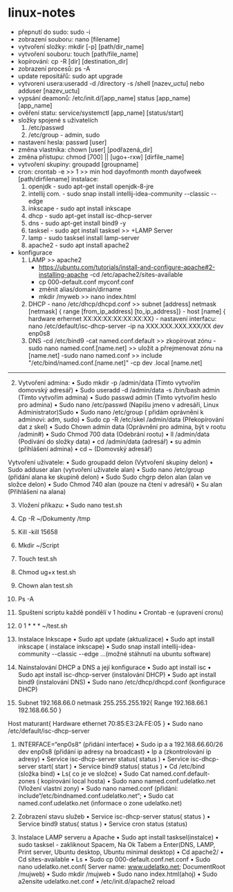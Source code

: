 # linux-notes
- přepnutí do sudo: sudo -i
- zobrazení souboru: nano [filename]
- vytvoření složky: mkdir [-p] [path/dir_name]
- vytvoření souboru: touch [path/file_name]
- kopírování: cp -R [dir] [destination_dir]
- zobrazení procesů: ps -A
- update repositářů: sudo apt upgrade
- vytvoreni usera:useradd -d /directory -s /shell [nazev_uctu] nebo adduser [nazev_uctu]
- vypsání deamonů: /etc/init.d/[app_name] status [app_name]
  [app_name]
- ověření statu: service/systemctl [app_name] [status/start]
- složky spojené s uživatelích
  1. /etc/passwd
  2. /etc/group - admin, sudo
- nastavení hesla: passwd [user]
- změna vlastníka: chown [user] [podřazená_dir]
- změna přístupu: chmod [700] || [ugo+-rxw] [dirfile_name]
- vytvoření skupiny: groupadd [groupname]
- cron: crontab -e >> 1 >> min hod dayofmonth month dayofweek [path/dirfilename]
instalace:
     1. openjdk - sudo apt-get install openjdk-8-jre
     2.  intellij com. - sudo snap install intellij-idea-community --classic --edge
     3.  inkscape - sudo apt install inkscape
     4.  dhcp - sudo apt-get install isc-dhcp-server
     5.  dns - sudo apt-get install bind9 -y
     6.  tasksel - sudo apt install tasksel >> +LAMP Server
     7.  lamp - sudo tasksel install lamp-server
     8.  apache2 - sudo apt install apache2
- konfigurace
    1. LAMP >> apache2
       - https://ubuntu.com/tutorials/install-and-configure-apache#2-installing-apache
       -cd /etc/apache2/sites-available
       - cp 000-default.conf myconf.conf
       - změnit alias/domain/dirname
       - mkdir /myweb >> nano index.html
    3. DHCP
      - nano /etc/dhcp/dhcpd.conf >> subnet [address] netmask [netmask] { range [from_ip_address] [to_ip_address]}
      - host [name] { hardware erhernet XX:XX:XX:XX:XX:XX:XX}
      - nastavení interfacu: nano /etc/default/isc-dhcp-server
      -ip na XXX.XXX.XXX.XXX/XX dev enp0s8
    5. DNS
      -cd /etc/bind9
      -cat named.conf.default >> zkopírovat zónu
      -sudo nano named.conf.[name.net] >> uložit a přrejmenovat zónu na [name.net]
      -sudo nano named.conf >> include "/etc/bind/named.conf.[name.net]"
       -cp dev .local [name.net]
-------------------------------------------------------------------------------------
2. Vytvoření admina:
•	Sudo mkdir  -p /admin/data (Tímto vytvořím domovský adresář)
•	Sudo useradd -d /admin/data -s /bin/bash admin (Tímto vytvořím admina)
•	Sudo passwd admin (Tímto vytvořím heslo pro admina)
•	Sudo nano /etc/passwd (Napíšu jmeno v adresáři, Linux Administrator)Sudo 
•	Sudo nano /etc/group ( přidám oprávnění k adminovi: adm, sudo)
•	Sudo cp -R /etc/skel /admin/data (Překopírování dat z skel)
•	Sudo Chown admin data (Oprávnění pro admina, být v rootu /admin#)
•	Sudo Chmod 700 data (Odebrání rootu) 
•	ll /admin/data (Podívání do složky data)
•	cd /admin/data (adresář)
•	su admin (přihlášení admina)
•	cd ~ (Domovský adresář)

 Vytvoření uživatele:
•	Sudo groupadd delon (Vytvoření skupiny delon)
•	Sudo adduser alan (vytvoření uživatele alan)
•	Sudo nano /etc/group (přidání alana ke skupině delon)
•	Sudo Sudo chgrp delon alan (alan ve složce delon)
•	Sudo Chmod 740 alan (pouze na čtení v adresáři)
•	Su alan (Přihlášení na alana)

3. Vložení příkazu:
•	Sudo nano test.sh
1.	Cp -R ~/Dokumenty /tmp
2.	Kill -kill 15658
3.	Mkdir ~/Script
4.	Touch test.sh
5.	Chmod ug+x test.sh
6.	Chown alan test.sh
7.	Ps -A

4. Spuštení scriptu každě pondělí v 1 hodinu
•	Crontab -e (upravení cronu)
1.	0 1 * * * ~/test.sh

5. Instalace Inkscape
•	Sudo apt update (aktualizace)
•	Sudo apt install inkscape ( instalace inkscape)
•	Sudo snap install intellij-idea-community --classic --edge ...(možné stáhnutí na ubuntu software)

6. Nainstalování DHCP a DNS a její konfigurace
•	Sudo apt install isc
•	Sudo apt install isc-dhcp-server (instalování DHCP)
•	Sudo apt install bind9  (instalování DNS)
•	Sudo nano /etc/dhcp/dhcpd.conf (konfigurace DHCP)
1.	Subnet 192.168.66.0 netmask 255.255.255.192{
Range 192.168.66.1	192.168.66.50
}

Host maturant{
Hardware ethernet 70:85:E3:2A:FE:05
}
•	Sudo nano /etc/default/isc-dhcp-server
1. INTERFACE=“enp0s8“ (přidání interface)
•	Sudo ip a a 192.168.66.60/26 dev enp0s8 (přidání ip adresy na broadcast)
•	Ip a (zkontrolování ip adresy)
•	Service isc-dhcp-server status( status )
•	Service isc-dhcp-server start( start )
•	Service bind9 status( status )
•	Cd /etc/bind (složka bind)
•	Ls( co je ve složce)
•	Sudo Cat named.conf.default-zones ( kopírování local hosta)
•	Sudo nano named.conf.udelatko.net (Vložení vlastní zony)
•	Sudo nano named.conf (přidání: include“/etc/bindnamed.conf.udelatko.net“;
•	Sudo cat named.conf.udelatko.net (informace o zone udelatko.net)

7. Zobrazení stavu služeb
•	Service isc-dhcp-server status( status )
•	Service bind9 status( status )
•	Service cron status (status)

8. Instalace LAMP serveru a Apache
•	Sudo apt install tasksel(instalce)
•	sudo tasksel - zakliknout Spacem, Na Ok Tabem a Enter(DNS, LAMP, Print server, Ubuntu desktop, Ubuntu minimal desktop)
•	Cd apache2/
•	Cd sites-available
•	Ls
•	Sudo cp 000-default.conf.net.conf
•	Sudo nano udelatko.net.conf( Server name: www.udelatko.net; DocumentRoot  /mujweb)
•	Sudo mkdir /mujweb
•	Sudo nano index.html(ahoj)
•	Sudo a2ensite udelatko.net.conf
•	/etc/init.d/apache2 reload

